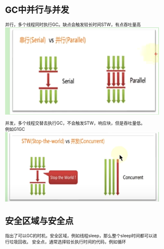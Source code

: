 # GC中并行与并发
并行，多个线程同时执行GC。缺点会触发较长时间STW，有点吞吐量高
![img.png](../images/jvm-45-01.png)

并发，多个线程交替去执行GC，不会触发STW，响应块，但是吞吐量低。  
例如G1GC
![img_1.png](../images/jvm-45-02.png)

# 安全区域与安全点
指出了可以GC的时机，安全区域，例如线程sleep，那么整个sleep时间都可以进行垃圾回收。
安全点，通常选择较长执行时间的代码，例如循环

